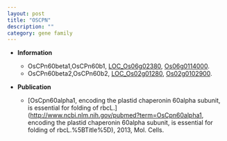 ```yaml
---
layout: post
title: "OSCPN"
description: ""
category: gene family
---
```


* **Information**  
    + OsCPn60beta1,OsCPn60b1, [LOC_Os06g02380](http://rice.uga.edu/cgi-bin/ORF_infopage.cgi?orf=LOC_Os06g02380), [Os06g0114000](https://rapdb.dna.affrc.go.jp/locus/?name=Os06g0114000).
    + OsCPn60beta2,OsCPn60b2, [LOC_Os02g01280](http://rice.uga.edu/cgi-bin/ORF_infopage.cgi?orf=LOC_Os02g01280), [Os02g0102900](https://rapdb.dna.affrc.go.jp/locus/?name=Os02g0102900).

* **Publication**  
    + [OsCpn60alpha1, encoding the plastid chaperonin 60alpha subunit, is essential for folding of rbcL.](http://www.ncbi.nlm.nih.gov/pubmed?term=OsCpn60alpha1, encoding the plastid chaperonin 60alpha subunit, is essential for folding of rbcL.%5BTitle%5D), 2013, Mol. Cells.


